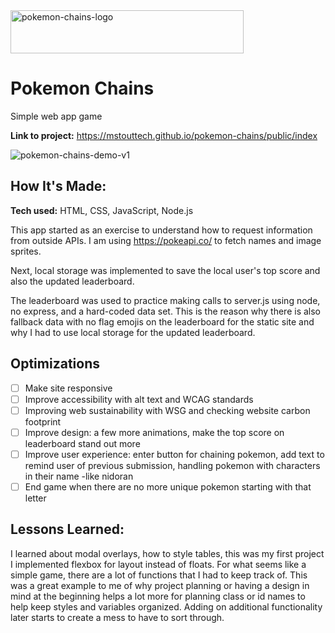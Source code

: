 <img width="373" height="69" alt="pokemon-chains-logo" src="https://github.com/user-attachments/assets/4964497c-23ac-4063-90ef-2d9cb2aeb774" />


# Pokemon Chains
Simple web app game

**Link to project:** https://mstouttech.github.io/pokemon-chains/public/index

![pokemon-chains-demo-v1](https://github.com/user-attachments/assets/f2748ef4-40da-484a-9197-0bb7b2743c9f)



## How It's Made:

**Tech used:** HTML, CSS, JavaScript, Node.js

This app started as an exercise to understand how to request information from outside APIs. I am using https://pokeapi.co/ to fetch names and image sprites.

Next, local storage was implemented to save the local user's top score and also the updated leaderboard.

The leaderboard was used to practice making calls to server.js using node, no express, and a hard-coded data set. This is the reason why there is also fallback data with no flag emojis on the leaderboard for the static site and why I had to use local storage for the updated leaderboard.

## Optimizations

- [ ] Make site responsive
- [ ] Improve accessibility with alt text and WCAG standards
- [ ] Improving web sustainability with WSG and checking website carbon footprint
- [ ] Improve design: a few more animations, make the top score on leaderboard stand out more
- [ ] Improve user experience: enter button for chaining pokemon, add text to remind user of previous submission, handling pokemon with characters in their name -like nidoran
- [ ] End game when there are no more unique pokemon starting with that letter

## Lessons Learned:

I learned about modal overlays, how to style tables, this was my first project I implemented flexbox for layout instead of floats. For what seems like a simple game, there are a lot of functions that I had to keep track of. 
This was a great example to me of why project planning or having a design in mind at the beginning helps a lot more for planning class or id names to help keep styles and variables organized. Adding on additional functionality later starts to create a mess to have to sort through.
